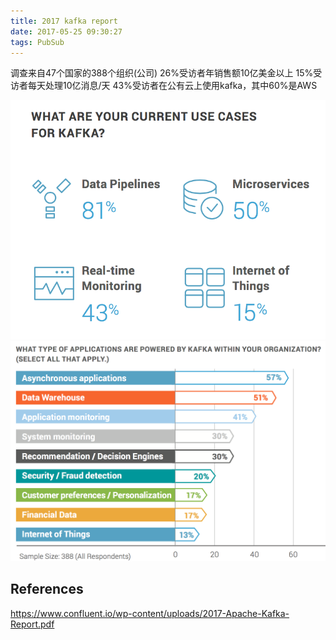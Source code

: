 ```yaml
---
title: 2017 kafka report
date: 2017-05-25 09:30:27
tags: PubSub
---
```


调查来自47个国家的388个组织(公司)
26%受访者年销售额10亿美金以上
15%受访者每天处理10亿消息/天
43%受访者在公有云上使用kafka，其中60%是AWS

![report](https://github.com/funkygao/blogassets/blob/master/img/kafkareport.png?raw=true)
![usage](https://github.com/funkygao/blogassets/blob/master/img/kafkause.png?raw=true)

## References

https://www.confluent.io/wp-content/uploads/2017-Apache-Kafka-Report.pdf
